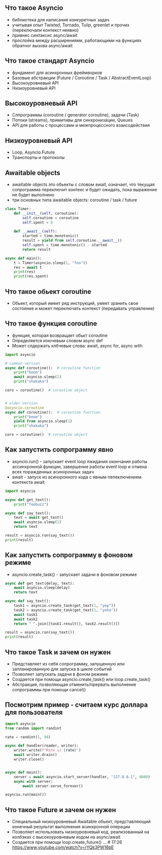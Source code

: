 
## Что такое Asyncio
- библиотека для написания конкуретных задач
- учитывая опыт Twisted, Tornado, Tulip, greenlet и прочих (переключали контекст неявно)
- привнес синтаксис async/await 
- прослойка между расширениями, работающими на функциях обратног вызова async/await

## Что такое стандарт Asyncio
- фундамент для асинхронных фреймворков
- Базовые абстракции (Future / Coroutine / Task / AbstractEventLoop)
- Высокоуровневый API
- Низкоуровневый API


## Высокоуровневый API
- Слпрограммы (coroutine / generator coroutine), задачи (Task)
- Потоки (streams), примитивы для синхронизации, Queues
- API для работы с процессами и межпроцессного взаисодействия

## Низкоуровневый API
- Loop, Asyncio.Future
- Транспорты и протоколы


## Awaitable objects 
- awaitable objects это обьекты с словом await, означает, что текущая сопрограмма переключит контекс и будет ожидать, пока выражение не будет выполнено  
- три основных типа awaitable objects: coroutine / task / future

```python
class Timer:
    def __init__(self, coroutine):
        self.coroutine = coroutine
        self.spent = 0
    
    def __await__(self):
        started = time.monotonic()
        result = yield from self.coroutine.__await__()
        self.spent = time.monotonic() - started
        return result

async def main():
    t = Timer(asyncio.sleep(1, "foo"))
    res = await t
    print(res)
    print(res.spent)
```

## Что такое обьект coroutine 
- Обьект, который имеет ряд инструкций, умеет зранить свое состояние и может переключать контекст (передавать управление)

## Что такое функция coroutine
- функция, которая возвращает обькт coroutine
- Определяется коючевым словом async def
- Может слдержать клбчевые слова: await, async for, async with

```python
import asyncio

# common version
async def coroutine():  # coroutine function
    print("boom")
    await asyncio.sleep(1)
    print("shakaka")

coro = coroutine()  # coroutine object


# older version
@asyncio.coroutine
async def coroutine():  # coroutine function
    print("boom")
    yield from asyncio.sleep(1)
    print("shakaka")

coro = coroutine()  # coroutine object
```

## Как запустить сопрограмму явно
- asyncio.run() - запускает event loop лжидания окончания работы ассинхронной функции, завершение работы event loop и отмена всех поражденных асинхронных задач
- await - запуск из асинхронного кода с явным пепеключением контекста await

```python
import asyncio

async def get_text():
    print("foobuzz")

async def say_text():
    text = await get_text()
    await asyncio.sleep(1)
    return text

result = asyncio.run(say_text())
print(result)
```

## Как запустить сопрограмму в фоновом режиме
- asyncio.create_task() - запускает задачи в фоновом режиме

```python
async def get_text(delay, text):
    await asyncio.sleep(delay)
    return text

async def say_text():
    task1 = asyncio.create_task(get_text(1, "yep"))
    task2 = asyncio.create_task(get_text(1, "yoho"))
    await task1
    await task2
    return " ".join([task1.result(), task2.result()])

result = asyncio.run(say_text())
print(result)
```

## Что такое Task и зачем он нужен
- Представляет из себя сопрограмму, запущенную или запланированную для запуска в цикле событий
- Позволяет запускать задачи в фоном режиме
- Создается при помощи asyncio.create_task() или loop.create_task()
- Абстракция, позволяющая отменить/прервать выполнение сопрограммы при помощи cancel()

## Посмотрим пример - считаем курс доллара для пользователя
```python
import asyncio
from random import randint

rate = randint(1, 99)

async def handler(reader, writer):
    writer.write(f"Rate is {rate}")
    await writer.drain()
    writer.close()


async def main():
    server = await asyncio.start_server(handler, "127.0.0.1", 8080)
    async with server:
        await server.serve_forever()

asyncio.run(main())
```

## Что такое Future и зачем он нужен
- Специальный низкоуровневый Awaitable обьект, представляющий конечный результат выполнения асинхронной операции
- Позволяет использовать низкоуровневый код, реализованный на колбэках с высокоуровневым кодом на async/await
- Создается при помощи loop.create_future()
... # 17:26 https://www.youtube.com/watch?v=rYQk3PW16bE
